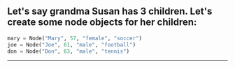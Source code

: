 <!--{type:code steps 3}-->
<!--{title:}-->
## Let's say grandma Susan has 3 children. Let's create some node objects for her children:
```Python
mary = Node("Mary", 57, "female", "soccer")
joe = Node("Joe", 61, "male", "football")
don = Node("Don", 63, "male", "tennis")
```
-------------------------------------------------

[for speaker]: <> (Now that we have a node for grandma Susan, let's say she has 3 children. Let's create some node objects for her children:)